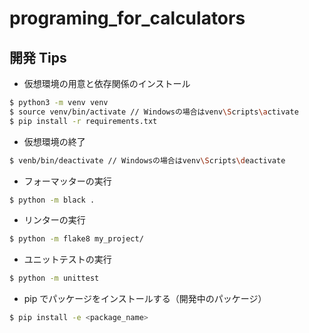 # programing_for_calculators

## 開発 Tips

- 仮想環境の用意と依存関係のインストール

```bash
$ python3 -m venv venv
$ source venv/bin/activate // Windowsの場合はvenv\Scripts\activate
$ pip install -r requirements.txt
```

- 仮想環境の終了

```bash
$ venb/bin/deactivate // Windowsの場合はvenv\Scripts\deactivate
```

- フォーマッターの実行

```bash
$ python -m black .
```

- リンターの実行

```bash
$ python -m flake8 my_project/
```

- ユニットテストの実行

```bash
$ python -m unittest
```

- pip でパッケージをインストールする（開発中のパッケージ）

```bash
$ pip install -e <package_name>
```
